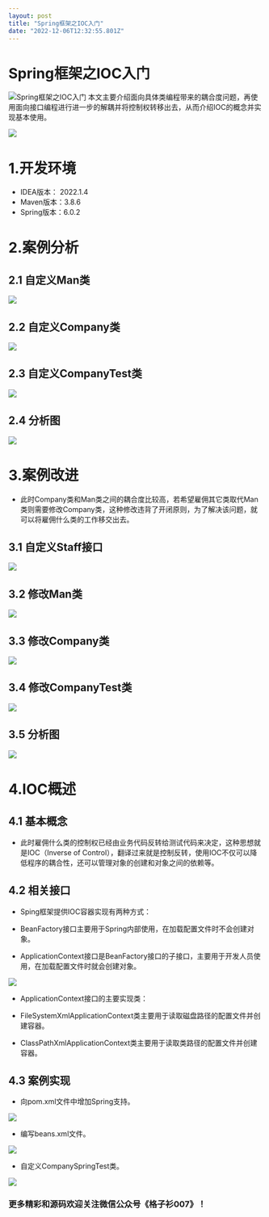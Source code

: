 ```yaml
---
layout: post
title: "Spring框架之IOC入门"
date: "2022-12-06T12:32:55.801Z"
---
```

Spring框架之IOC入门
==============

![Spring框架之IOC入门](https://img2023.cnblogs.com/blog/3038036/202212/3038036-20221206201127315-152396394.png) 本文主要介绍面向具体类编程带来的耦合度问题，再使用面向接口编程进行进一步的解耦并将控制权转移出去，从而介绍IOC的概念并实现基本使用。

![](https://img2023.cnblogs.com/blog/3038036/202212/3038036-20221206201138024-2062844594.png)

1.开发环境
======

*   IDEA版本： 2022.1.4
*   Maven版本：3.8.6
*   Spring版本：6.0.2

2.案例分析
======

2.1 自定义Man类
-----------

![](https://img2023.cnblogs.com/blog/3038036/202212/3038036-20221206200620171-1441633488.png)

2.2 自定义Company类
---------------

![](https://img2023.cnblogs.com/blog/3038036/202212/3038036-20221206200643086-1249051441.png)

2.3 自定义CompanyTest类
-------------------

![](https://img2023.cnblogs.com/blog/3038036/202212/3038036-20221206200701538-279581951.png)

2.4 分析图
-------

![](https://img2023.cnblogs.com/blog/3038036/202212/3038036-20221206201138159-1497032353.png)

3.案例改进
======

*   此时Company类和Man类之间的耦合度比较高，若希望雇佣其它类取代Man类则需要修改Company类，这种修改违背了开闭原则，为了解决该问题，就可以将雇佣什么类的工作移交出去。

3.1 自定义Staff接口
--------------

![](https://img2023.cnblogs.com/blog/3038036/202212/3038036-20221206200744625-1428253700.png)

3.2 修改Man类
----------

![](https://img2023.cnblogs.com/blog/3038036/202212/3038036-20221206200757073-701883047.png)

3.3 修改Company类
--------------

![](https://img2023.cnblogs.com/blog/3038036/202212/3038036-20221206200817456-568091479.png)

3.4 修改CompanyTest类
------------------

![](https://img2023.cnblogs.com/blog/3038036/202212/3038036-20221206200835856-1870141668.png)

3.5 分析图
-------

![](https://img2023.cnblogs.com/blog/3038036/202212/3038036-20221206201138295-1307206141.png)

4.IOC概述
=======

4.1 基本概念
--------

*   此时雇佣什么类的控制权已经由业务代码反转给测试代码来决定，这种思想就是IOC（Inverse of Control），翻译过来就是控制反转，使用IOC不仅可以降低程序的耦合性，还可以管理对象的创建和对象之间的依赖等。

4.2 相关接口
--------

*   Sping框架提供IOC容器实现有两种方式：

*   BeanFactory接口主要用于Spring内部使用，在加载配置文件时不会创建对象。
*   ApplicationContext接口是BeanFactory接口的子接口，主要用于开发人员使用，在加载配置文件时就会创建对象。

![](https://img2023.cnblogs.com/blog/3038036/202212/3038036-20221206201137478-793445212.png)

*   ApplicationContext接口的主要实现类：

*   FileSystemXmlApplicationContext类主要用于读取磁盘路径的配置文件并创建容器。
*   ClassPathXmlApplicationContext类主要用于读取类路径的配置文件并创建容器。

4.3 案例实现
--------

*   向pom.xml文件中增加Spring支持。

![](https://img2023.cnblogs.com/blog/3038036/202212/3038036-20221206200951997-2017889013.png)

*   编写beans.xml文件。

![](https://img2023.cnblogs.com/blog/3038036/202212/3038036-20221206201003515-731883651.png)

*   自定义CompanySpringTest类。

![](https://img2023.cnblogs.com/blog/3038036/202212/3038036-20221206201012979-1249554500.png)

### 更多精彩和源码欢迎关注微信公众号《格子衫007》！